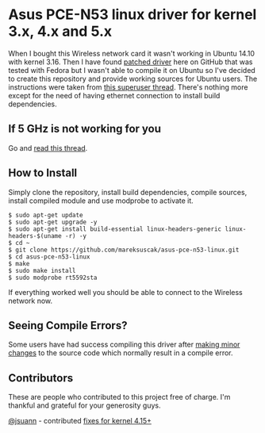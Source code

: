 # Asus PCE-N53 linux driver for kernel 3.x, 4.x and 5.x

When I bought this Wireless network card it wasn't working in Ubuntu 14.10 with kernel 3.16. Then I have found [patched driver](https://github.com/unused/patched-Asus-PCE-N53-linux-driver) here on GitHub that was tested with Fedora but I wasn't able to compile it on Ubuntu so I've decided to create this repository and provide working sources for Ubuntu users. The instructions were taken from [this superuser thread](http://superuser.com/questions/663190/asus-pce-n53-11n-n600-pci-e-adapter-on-3-x-kernel). There's nothing more except for the need of having ethernet connection to install build dependencies.

## If 5 GHz is not working for you

Go and [read this thread](https://github.com/mareksuscak/asus-pce-n53-linux/issues/2#issuecomment-371232918).

## How to Install

Simply clone the repository, install build dependencies, compile sources, install compiled module and use modprobe to activate it.

```
$ sudo apt-get update
$ sudo apt-get upgrade -y
$ sudo apt-get install build-essential linux-headers-generic linux-headers-$(uname -r) -y
$ cd ~
$ git clone https://github.com/mareksuscak/asus-pce-n53-linux.git
$ cd asus-pce-n53-linux
$ make
$ sudo make install
$ sudo modprobe rt5592sta
```

If everything worked well you should be able to connect to the Wireless network now.

## Seeing Compile Errors?

Some users have had success compiling this driver after [making minor changes](https://github.com/mareksuscak/asus-pce-n53-linux/issues/4#issue-215234424) to the source code which normally result in a compile error.

## Contributors

These are people who contributed to this project free of charge. I'm thankful and grateful for your generosity guys.

[@jsuann](https://github.com/jsuann) - contributed [fixes for kernel 4.15+](https://github.com/mareksuscak/asus-pce-n53-linux/pull/6)
